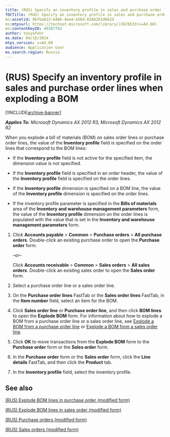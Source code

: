 ```yaml
---
title: (RUS) Specify an inventory profile in sales and purchase order lines when exploding a BOM
TOCTitle: (RUS) Specify an inventory profile in sales and purchase order lines when exploding a BOM
ms:assetid: 9bfba623-6486-4ee4-a56d-82862b1d662d
ms:mtpsurl: https://technet.microsoft.com/library/JJ678533(v=AX.60)
ms:contentKeyID: 49387762
author: tonyafehr
ms.date: 04/18/2014
mtps_version: v=AX.60
audience: Application User
ms.search.region: Russia
---
```


# (RUS) Specify an inventory profile in sales and purchase order lines when exploding a BOM 


[!INCLUDE[archive-banner](includes/archive-banner.md)]


_**Applies To:** Microsoft Dynamics AX 2012 R3, Microsoft Dynamics AX 2012 R2_

When you explode a bill of materials (BOM) on sales order lines or purchase order lines, the value of the **Inventory profile** field is specified on the order lines that correspond to the BOM lines:

  - If the **Inventory profile** field is not active for the specified item, the dimension value is not specified.

  - If the **Inventory profile** field is specified in an order header, the value of the **Inventory profile** field is specified on the order lines.

  - If the **Inventory profile** dimension is specified on a BOM line, the value of the **Inventory profile** dimension is specified on the order lines.

  - If the inventory profile parameter is specified in the **Bills of materials** area of the **Inventory and warehouse management parameters** form, the value of the **Inventory profile** dimension on the order lines is populated with the value that is set in the **Inventory and warehouse management parameters** form.

<!-- end list -->

1.  Click **Accounts payable** \> **Common** \> **Purchase orders** \> **All purchase orders**. Double-click an existing purchase order to open the **Purchase order** form.
    
    –or–
    
    Click **Accounts receivable** \> **Common** \> **Sales orders** \> **All sales orders**. Double-click an existing sales order to open the **Sales order** form.

2.  Select a purchase order line or a sales order line.

3.  On the **Purchase order lines** FastTab or the **Sales order lines** FastTab, in the **Item number** field, select an item for the BOM.

4.  Click **Sales order line** or **Purchase order line**, and then click **BOM lines** to open the **Explode BOM** form. For information about how to explode a BOM from a purchase order line or a sales order line, see [Explode a BOM from a purchase order line](explode-a-bom-from-a-purchase-order-line.md) or [Explode a BOM from a sales order line](explode-a-bom-from-a-sales-order-line.md).

5.  Click **OK** to move transactions from the **Explode BOM** form to the **Purchase order** form or the **Sales order** form.

6.  In the **Purchase order** form or the **Sales order** form, click the **Line details** FastTab, and then click the **Product** tab.

7.  In the **Inventory profile** field, select the inventory profile.

## See also

[(RUS) Explode BOM lines in purchase order (modified form)](https://technet.microsoft.com/library/jj711365\(v=ax.60\))

[(RUS) Explode BOM lines in sales order (modified form)](https://technet.microsoft.com/library/jj678426\(v=ax.60\))

[(RUS) Purchase orders (modified form)](https://technet.microsoft.com/library/jj733294\(v=ax.60\))

[(RUS) Sales orders (modified form)](https://technet.microsoft.com/library/jj733272\(v=ax.60\))

  



